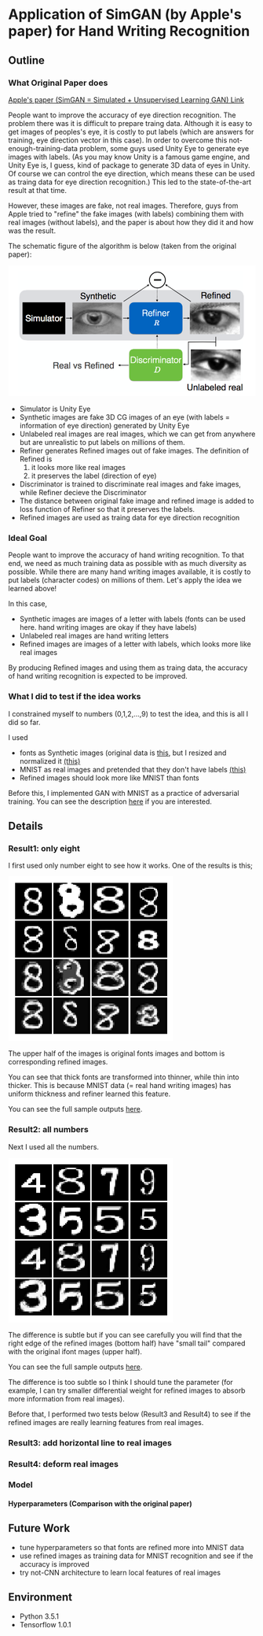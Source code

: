 # Application of SimGAN (by Apple's paper) for Hand Writing Recognition

## Outline
### What Original Paper does

[Apple's paper (SimGAN = Simulated + Unsupervised Learning GAN) Link](https://arxiv.org/abs/1612.07828)

People want to improve the accuracy of eye direction recognition.
The problem there was it is difficult to prepare traing data.
Although it is easy to get images of peoples's eye, it is costly to put labels (which are answers for training, eye direction vector in this case).
In order to overcome this not-enough-training-data problem, some guys used Unity Eye to generate eye images with labels.
(As you may know Unity is a famous game engine, and Unity Eye is, I guess, kind of package to generate 3D data of eyes in Unity.
Of course we can control the eye direction, which means these can be used as traing data for eye direction recognition.)
This led to the state-of-the-art result at that time.

However, these images are fake, not real images.
Therefore, guys from Apple tried to "refine" the fake images (with labels) combining them with real images (without labels),
and the paper is about how they did it and how was the result.

The schematic figure of the algorithm is below (taken from the original paper):

![SimGAN for eyes direction recognition](/images/images_for_README/simgan.png)

* Simulator is Unity Eye
* Synthetic images are fake 3D CG images of an eye (with labels = information of eye direction) generated by Unity Eye
* Unlabeled real images are real images, which we can get from anywhere but are unrealistic to put labels on millions of them.
* Refiner generates Refined images out of fake images. The definition of Refined is
  1. it looks more like real images
  2. it preserves the label (direction of eye)
* Discriminator is trained to discriminate real images and fake images, while Refiner decieve the Discriminator
* The distance between original fake image and refined image is added to loss function of Refiner so that it preserves the labels.
* Refined images are used as traing data for eye direction recognition


### Ideal Goal

People want to improve the accuracy of hand writing recognition.
To that end, we need as much training data as possible with as much diversity as possible.
While there are many hand writing images available, it is costly to put labels (character codes) on millions of them.
Let's apply the idea we learned above!

In this case,
* Synthetic images are images of a letter with labels (fonts can be used here. hand writing images are okay if they have labels)
* Unlabeled real images are hand writing letters
* Refined images are images of a letter with labels, which looks more like real images

By producing Refined images and using them as traing data, the accuracy of hand writing recognition is expected to be improved.


### What I did to test if the idea works

I constrained myself to numbers (0,1,2,...,9) to test the idea, and this is all I did so far.

I used
* fonts as Synthetic images (original data is [this](/data/font_images), but I resized and normalized it [(this)](/data/processed_fonts)
* MNIST as real images and pretended that they don't have labels [(this)](/data/MNIST_data)
* Refined images should look more like MNIST than fonts

Before this, I implemented GAN with MNIST as a practice of adversarial training.
You can see the description [here](/GAN_Practice.md) if you are interested.

## Details

### Result1: only eight

I first used only number eight to see how it works.
One of the results is this;

![fonts and refined images](/sample_output/SimGAN/eight_only_best/104.png)

The upper half of the images is original fonts images and bottom is corresponding refined images.

You can see that thick fonts are transformed into thinner, while thin into thicker.
This is because MNIST data (= real hand writing images) has uniform thickness and refiner learned this feature.

You can see the full sample outputs [here](/sample_output/SimGAN/eight_only_best).

### Result2: all numbers

Next I used all the numbers.

![fonts and refined images](/sample_output/SimGAN/all_numbers/082.png)

The difference is subtle but if you can see carefully you will find that the right edge of the refined images (bottom half) have "small tail" compared with the original ifont mages (upper half).

You can see the full sample outputs [here](/sample_output/SimGAN/all_numbers).

The difference is too subtle so I think I should tune the parameter (for example, I can try smaller differential weight for refined images to absorb more information from real images).

Before that, I performed two tests below (Result3 and Result4) to see if the refined images are really learning features from real images.

### Result3: add horizontal line to real images


### Result4: deform real images



### Model
#### Hyperparameters (Comparison with the original paper)



## Future Work

* tune hyperparameters so that fonts are refined more into MNIST data
* use refined images as training data for MNIST recognition and see if the accuracy is improved
* try not-CNN architecture to learn local features of real images


## Environment

* Python 3.5.1
* Tensorflow 1.0.1

